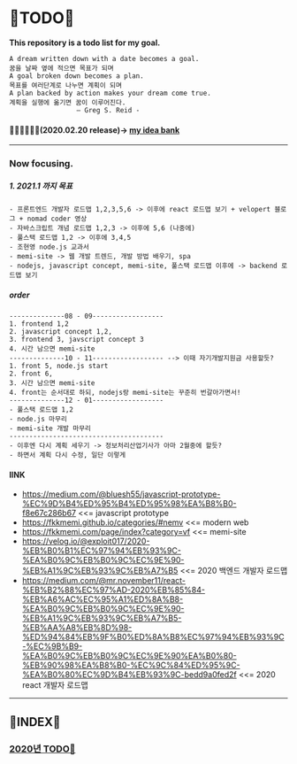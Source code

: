 # 📖TODO📖
**This repository is a todo list for my goal.**

    A dream written down with a date becomes a goal.
    꿈을 날짜 옆에 적으면 목표가 되며
    A goal broken down becomes a plan.
    목표를 여러단계로 나누면 계획이 되며
    A plan backed by action makes your dream come true.
    계획을 실행에 옮기면 꿈이 이루어진다.
                     – Greg S. Reid -



#### 🐱‍👤🐱‍🏍🐱‍🐉(2020.02.20 release)-> <a href="./idea/README.md">my idea bank</a>

<hr>

### Now focusing.
##### 1. 2021.1 까지 목표
    - 프론트엔드 개발자 로드맵 1,2,3,5,6 -> 이후에 react 로드맵 보기 + velopert 블로그 + nomad coder 영상
    - 자바스크립트 개념 로드맵 1,2,3 -> 이후에 5,6 (나중에)
    - 풀스택 로드맵 1,2 -> 이후에 3,4,5
    - 조현영 node.js 교과서
    - memi-site -> 웹 개발 트렌드, 개발 방법 배우기, spa
    - nodejs, javascript concept, memi-site, 풀스택 로드맵 이후에 -> backend 로드맵 보기
##### order
    --------------08 - 09------------------
    1. frontend 1,2
    2. javascript concept 1,2,
    3. frontend 3, javscript concept 3
    4. 시간 남으면 memi-site
    --------------10 - 11------------------ --> 이때 자기개발지원금 사용할듯?
    1. front 5, node.js start
    2. front 6,
    3. 시간 남으면 memi-site
    4. front는 순서대로 하되, nodejs랑 memi-site는 꾸준히 번갈아가면서!
    --------------12 - 01------------------
    - 풀스택 로드맵 1,2
    - node.js 마무리
    - memi-site 개발 마무리
    ---------------------------------------
    - 이후엔 다시 계획 세우기 -> 정보처리산업기사가 아마 2월중에 할듯?
    - 하면서 계획 다시 수정, 일단 이렇게
    
    
#### lINK
 - https://medium.com/@bluesh55/javascript-prototype-%EC%9D%B4%ED%95%B4%ED%95%98%EA%B8%B0-f8e67c286b67 <<= javascript prototype
 - https://fkkmemi.github.io/categories/#nemv <<= modern web 
 -  https://fkkmemi.com/page/index?category=vf <<= memi-site
 - https://velog.io/@exploit017/2020-%EB%B0%B1%EC%97%94%EB%93%9C-%EA%B0%9C%EB%B0%9C%EC%9E%90-%EB%A1%9C%EB%93%9C%EB%A7%B5 <<=  2020 백엔드 개발자 로드맵
 -  https://medium.com/@mr.november11/react-%EB%B2%88%EC%97%AD-2020%EB%85%84-%EB%A6%AC%EC%95%A1%ED%8A%B8-%EA%B0%9C%EB%B0%9C%EC%9E%90-%EB%A1%9C%EB%93%9C%EB%A7%B5-%EB%AA%A8%EB%8D%98-%ED%94%84%EB%9F%B0%ED%8A%B8%EC%97%94%EB%93%9C-%EC%9B%B9-%EA%B0%9C%EB%B0%9C%EC%9E%90%EA%B0%80-%EB%90%98%EA%B8%B0-%EC%9C%84%ED%95%9C-%EA%B0%80%EC%9D%B4%EB%93%9C-bedd9a0fed2f <<= 2020 react 개발자 로드맵
    
    
 <hr>


## 📖INDEX📖

### <a href="./2020/README.md">2020년 TODO📖</a>
    
    
    
